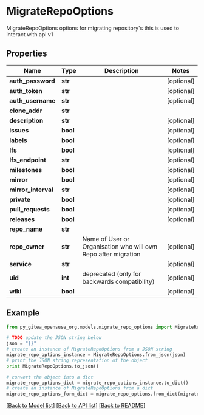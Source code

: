 # MigrateRepoOptions

MigrateRepoOptions options for migrating repository's this is used to interact with api v1

## Properties
Name | Type | Description | Notes
------------ | ------------- | ------------- | -------------
**auth_password** | **str** |  | [optional] 
**auth_token** | **str** |  | [optional] 
**auth_username** | **str** |  | [optional] 
**clone_addr** | **str** |  | 
**description** | **str** |  | [optional] 
**issues** | **bool** |  | [optional] 
**labels** | **bool** |  | [optional] 
**lfs** | **bool** |  | [optional] 
**lfs_endpoint** | **str** |  | [optional] 
**milestones** | **bool** |  | [optional] 
**mirror** | **bool** |  | [optional] 
**mirror_interval** | **str** |  | [optional] 
**private** | **bool** |  | [optional] 
**pull_requests** | **bool** |  | [optional] 
**releases** | **bool** |  | [optional] 
**repo_name** | **str** |  | 
**repo_owner** | **str** | Name of User or Organisation who will own Repo after migration | [optional] 
**service** | **str** |  | [optional] 
**uid** | **int** | deprecated (only for backwards compatibility) | [optional] 
**wiki** | **bool** |  | [optional] 

## Example

```python
from py_gitea_opensuse_org.models.migrate_repo_options import MigrateRepoOptions

# TODO update the JSON string below
json = "{}"
# create an instance of MigrateRepoOptions from a JSON string
migrate_repo_options_instance = MigrateRepoOptions.from_json(json)
# print the JSON string representation of the object
print MigrateRepoOptions.to_json()

# convert the object into a dict
migrate_repo_options_dict = migrate_repo_options_instance.to_dict()
# create an instance of MigrateRepoOptions from a dict
migrate_repo_options_form_dict = migrate_repo_options.from_dict(migrate_repo_options_dict)
```
[[Back to Model list]](../README.md#documentation-for-models) [[Back to API list]](../README.md#documentation-for-api-endpoints) [[Back to README]](../README.md)


